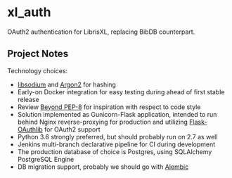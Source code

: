 # xl_auth

OAuth2 authentication for LibrisXL, replacing BibDB counterpart.


## Project Notes

Technology choices:

* [libsodium](https://download.libsodium.org/doc/) and 
  [Argon2](https://en.wikipedia.org/wiki/Argon2) for hashing
* Early-on Docker integration for easy testing during ahead of first
  stable release
* Review [Beyond PEP-8](https://www.youtube.com/watch?v=wf-BqAjZb8M) for
  inspiration with respect to code style
* Solution implemented as Gunicorn-Flask application, intended to
  run behind Nginx reverse-proxying for production and 
  utilizing [Flask-OAuthlib](https://flask-oauthlib.readthedocs.io/en/latest/)
  for OAuth2 support
* Python 3.6 strongly preferred, but should probably run on 2.7 as well
* Jenkins multi-branch declarative pipeline for CI during development
* The production database of choice is Postgres, using SQLAlchemy PostgreSQL
  Engine
* DB migration support, probably we should go with
  [Alembic](http://alembic.zzzcomputing.com/en/latest/)

